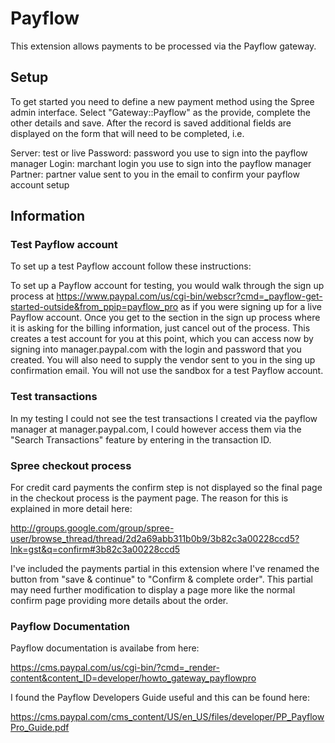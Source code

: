 # Payflow

This extension allows payments to be processed via the Payflow gateway.

## Setup

To get started you need to define a new payment method using the Spree admin interface.
Select "Gateway::Payflow" as the provide, complete the other details and save. After the
record is saved additional fields are displayed on the form that will need to be completed, i.e.

Server: test or live
Password: password you use to sign into the payflow manager
Login: marchant login you use to sign into the payflow manager
Partner: partner value sent to you in the email to confirm your payflow account setup

## Information

### Test Payflow account

To set up a test Payflow account follow these instructions:

To set up a Payflow account for testing, you would walk through the sign up process at
https://www.paypal.com/us/cgi-bin/webscr?cmd=_payflow-get-started-outside&from_ppip=payflow_pro as
if you were signing up for a live Payflow account. Once you get to the section in the sign up process
where it is asking for the billing information, just cancel out of the process. This creates a test
account for you at this point, which you can access now by signing into manager.paypal.com with the
login and password that you created. You will also need to supply the vendor sent to you in the
sing up confirmation email. You will not use the sandbox for a test Payflow account.

### Test transactions

In my testing I could not see the test transactions I created via the payflow manager at
manager.paypal.com, I could however access them via the "Search Transactions" feature by entering
in the transaction ID.

### Spree checkout process

For credit card payments the confirm step is not displayed so the final page in the checkout
process is the payment page. The reason for this is explained in more detail here:

http://groups.google.com/group/spree-user/browse_thread/thread/2d2a69abb311b0b9/3b82c3a00228ccd5?lnk=gst&q=confirm#3b82c3a00228ccd5

I've included the payments partial in this extension where I've renamed the button from
"save & continue" to "Confirm & complete order". This partial may need further modification
to display a page more like the normal confirm page providing more details about the order.

### Payflow Documentation

Payflow documentation is availabe from here:

https://cms.paypal.com/us/cgi-bin/?cmd=_render-content&content_ID=developer/howto_gateway_payflowpro

I found the Payflow Developers Guide useful and this can be found here:

https://cms.paypal.com/cms_content/US/en_US/files/developer/PP_PayflowPro_Guide.pdf


